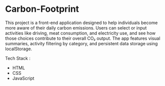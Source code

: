 # Carbon-Footprint

This project is a front-end application designed to help individuals become more aware of their daily carbon emissions. Users can select or input activities like driving, meat consumption, and electricity use, and see how those choices contribute to their overall CO₂ output. The app features visual summaries, activity filtering by category, and persistent data storage using localStorage.

Tech Stack :
- HTML
- CSS
- JavaScript
